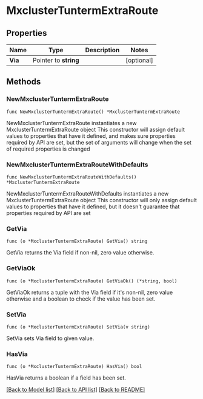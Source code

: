 # MxclusterTuntermExtraRoute

## Properties

Name | Type | Description | Notes
------------ | ------------- | ------------- | -------------
**Via** | Pointer to **string** |  | [optional] 

## Methods

### NewMxclusterTuntermExtraRoute

`func NewMxclusterTuntermExtraRoute() *MxclusterTuntermExtraRoute`

NewMxclusterTuntermExtraRoute instantiates a new MxclusterTuntermExtraRoute object
This constructor will assign default values to properties that have it defined,
and makes sure properties required by API are set, but the set of arguments
will change when the set of required properties is changed

### NewMxclusterTuntermExtraRouteWithDefaults

`func NewMxclusterTuntermExtraRouteWithDefaults() *MxclusterTuntermExtraRoute`

NewMxclusterTuntermExtraRouteWithDefaults instantiates a new MxclusterTuntermExtraRoute object
This constructor will only assign default values to properties that have it defined,
but it doesn't guarantee that properties required by API are set

### GetVia

`func (o *MxclusterTuntermExtraRoute) GetVia() string`

GetVia returns the Via field if non-nil, zero value otherwise.

### GetViaOk

`func (o *MxclusterTuntermExtraRoute) GetViaOk() (*string, bool)`

GetViaOk returns a tuple with the Via field if it's non-nil, zero value otherwise
and a boolean to check if the value has been set.

### SetVia

`func (o *MxclusterTuntermExtraRoute) SetVia(v string)`

SetVia sets Via field to given value.

### HasVia

`func (o *MxclusterTuntermExtraRoute) HasVia() bool`

HasVia returns a boolean if a field has been set.


[[Back to Model list]](../README.md#documentation-for-models) [[Back to API list]](../README.md#documentation-for-api-endpoints) [[Back to README]](../README.md)


